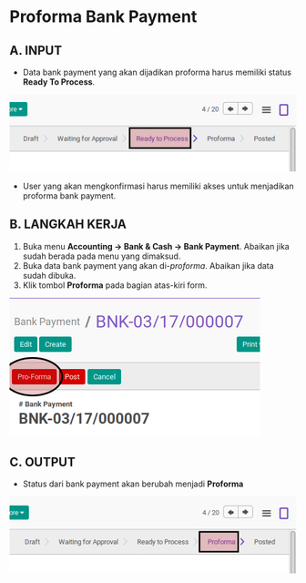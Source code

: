 # Proforma Bank Payment

## A. INPUT

* Data bank payment yang akan dijadikan proforma harus memiliki status **Ready To Process**.

![](../../img/bank-payment/status-ready-to-process.png)

* User yang akan mengkonfirmasi harus memiliki akses untuk menjadikan proforma bank payment.

## B. LANGKAH KERJA

1. Buka menu **Accounting -> Bank & Cash -> Bank Payment**. Abaikan jika sudah berada
pada menu yang dimaksud.
2. Buka data bank payment yang akan di-*proforma*. Abaikan jika data sudah dibuka.
3. Klik tombol **Proforma** pada bagian atas-kiri form.

![](../../img/bank-payment/tombol-proforma.png)

## C. OUTPUT

* Status dari bank payment akan berubah menjadi **Proforma**

![](../../img/bank-payment/status-proforma.png)
